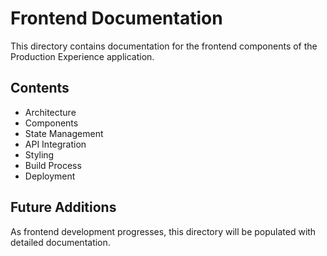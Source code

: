 # Frontend Documentation

This directory contains documentation for the frontend components of the Production Experience application.

## Contents

- Architecture
- Components
- State Management
- API Integration
- Styling
- Build Process
- Deployment

## Future Additions

As frontend development progresses, this directory will be populated with detailed documentation.
